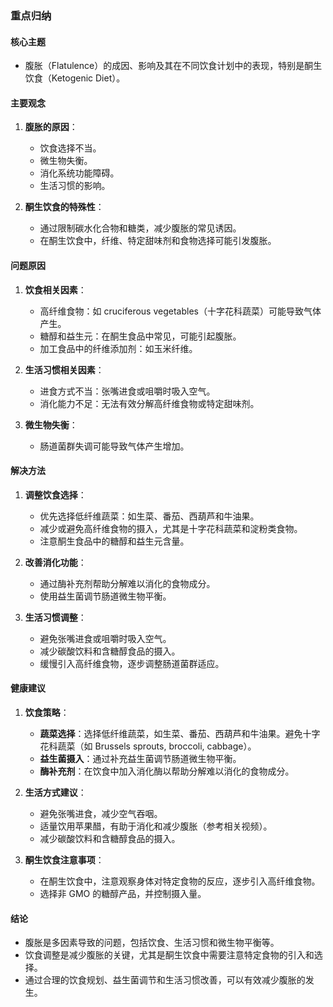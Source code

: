 ### 重点归纳

#### 核心主题
- 腹胀（Flatulence）的成因、影响及其在不同饮食计划中的表现，特别是酮生饮食（Ketogenic Diet）。

#### 主要观念
1. **腹胀的原因**：
   - 饮食选择不当。
   - 微生物失衡。
   - 消化系统功能障碍。
   - 生活习惯的影响。

2. **酮生饮食的特殊性**：
   - 通过限制碳水化合物和糖类，减少腹胀的常见诱因。
   - 在酮生饮食中，纤维、特定甜味剂和食物选择可能引发腹胀。

#### 问题原因
1. **饮食相关因素**：
   - 高纤维食物：如 cruciferous vegetables（十字花科蔬菜）可能导致气体产生。
   - 糖醇和益生元：在酮生食品中常见，可能引起腹胀。
   - 加工食品中的纤维添加剂：如玉米纤维。

2. **生活习惯相关因素**：
   - 进食方式不当：张嘴进食或咀嚼时吸入空气。
   - 消化能力不足：无法有效分解高纤维食物或特定甜味剂。

3. **微生物失衡**：
   - 肠道菌群失调可能导致气体产生增加。

#### 解决方法
1. **调整饮食选择**：
   - 优先选择低纤维蔬菜：如生菜、番茄、西葫芦和牛油果。
   - 减少或避免高纤维食物的摄入，尤其是十字花科蔬菜和淀粉类食物。
   - 注意酮生食品中的糖醇和益生元含量。

2. **改善消化功能**：
   - 通过酶补充剂帮助分解难以消化的食物成分。
   - 使用益生菌调节肠道微生物平衡。

3. **生活习惯调整**：
   - 避免张嘴进食或咀嚼时吸入空气。
   - 减少碳酸饮料和含糖醇食品的摄入。
   - 缓慢引入高纤维食物，逐步调整肠道菌群适应。

#### 健康建议
1. **饮食策略**：
   - **蔬菜选择**：选择低纤维蔬菜，如生菜、番茄、西葫芦和牛油果。避免十字花科蔬菜（如 Brussels sprouts, broccoli, cabbage）。
   - **益生菌摄入**：通过补充益生菌调节肠道微生物平衡。
   - **酶补充剂**：在饮食中加入消化酶以帮助分解难以消化的食物成分。

2. **生活方式建议**：
   - 避免张嘴进食，减少空气吞咽。
   - 适量饮用苹果醋，有助于消化和减少腹胀（参考相关视频）。
   - 减少碳酸饮料和含糖醇食品的摄入。

3. **酮生饮食注意事项**：
   - 在酮生饮食中，注意观察身体对特定食物的反应，逐步引入高纤维食物。
   - 选择非 GMO 的糖醇产品，并控制摄入量。

#### 结论
- 腹胀是多因素导致的问题，包括饮食、生活习惯和微生物平衡等。
- 饮食调整是减少腹胀的关键，尤其是酮生饮食中需要注意特定食物的引入和选择。
- 通过合理的饮食规划、益生菌调节和生活习惯改善，可以有效减少腹胀的发生。